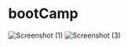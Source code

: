 # bootCamp 
![Screenshot (1)](https://user-images.githubusercontent.com/49728020/159024846-8ebe7bc1-47d7-4213-b6cb-55be91a505f8.png)
![Screenshot (3)](https://user-images.githubusercontent.com/49728020/159702033-08478f0c-95c2-4fbf-9240-6f8a031a673a.png)
